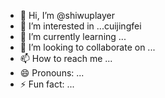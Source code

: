 - 👋 Hi, I’m @shiwuplayer
- 👀 I’m interested in ...cuijingfei
- 🌱 I’m currently learning ...
- 💞️ I’m looking to collaborate on ...
- 📫 How to reach me ...
- 😄 Pronouns: ...
- ⚡ Fun fact: ...

<!---
shiwuplayer/shiwuplayer is a ✨ special ✨ repository because its `README.md` (this file) appears on your GitHub profile.
You can click the Preview link to take a look at your changes.
--->
